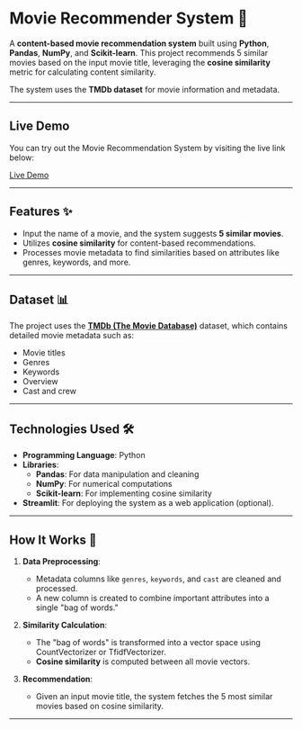 # Movie Recommender System 🎥

A **content-based movie recommendation system** built using **Python**, **Pandas**, **NumPy**, and **Scikit-learn**. This project recommends 5 similar movies based on the input movie title, leveraging the **cosine similarity** metric for calculating content similarity. 

The system uses the **TMDb dataset** for movie information and metadata.

---
## Live Demo
You can try out the Movie Recommendation System by visiting the live link below:

[Live Demo](https://movie-recommendation-sy.onrender.com)

---

## Features ✨
- Input the name of a movie, and the system suggests **5 similar movies**.
- Utilizes **cosine similarity** for content-based recommendations.
- Processes movie metadata to find similarities based on attributes like genres, keywords, and more.

---

## Dataset 📊
The project uses the [**TMDb (The Movie Database)**](https://www.themoviedb.org/) dataset, which contains detailed movie metadata such as:
- Movie titles
- Genres
- Keywords
- Overview
- Cast and crew

---

## Technologies Used 🛠️
- **Programming Language**: Python
- **Libraries**:
  - **Pandas**: For data manipulation and cleaning
  - **NumPy**: For numerical computations
  - **Scikit-learn**: For implementing cosine similarity
- **Streamlit**: For deploying the system as a web application (optional).

---

## How It Works 🧠
1. **Data Preprocessing**:
   - Metadata columns like `genres`, `keywords`, and `cast` are cleaned and processed.
   - A new column is created to combine important attributes into a single "bag of words."

2. **Similarity Calculation**:
   - The "bag of words" is transformed into a vector space using CountVectorizer or TfidfVectorizer.
   - **Cosine similarity** is computed between all movie vectors.

3. **Recommendation**:
   - Given an input movie title, the system fetches the 5 most similar movies based on cosine similarity.

---
